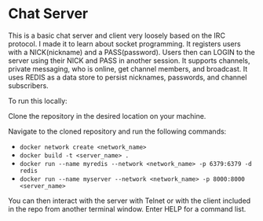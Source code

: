 # Chat Server

This is a basic chat server and client very loosely based on the IRC protocol. I made it to learn about socket programming. It registers users with a NICK(nickname) and a PASS(password). Users then can LOGIN to the server using their NICK and PASS in another session. It supports channels, private messaging, who is online, get channel members, and broadcast. It uses REDIS as a data store to persist nicknames, passwords, and channel subscribers.

To run this locally:

Clone the repository in the desired location on your machine.

Navigate to the cloned repository and run the following commands:

- ```docker network create <network_name>```
- ```docker build -t <server_name> .```     
- ```docker run --name myredis --network <network_name> -p 6379:6379 -d redis```
- ```docker run --name myserver --network <network_name> -p 8000:8000 <server_name>```

You can then interact with the server with Telnet or with the client included in the repo from another terminal window. Enter HELP for a command list.